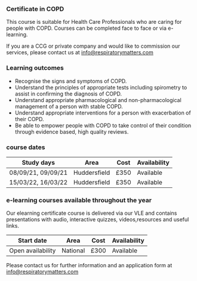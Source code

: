 ### Certificate in COPD

This course is suitable for Health Care Professionals who are caring for people with COPD. Courses can be completed face to face or via e-learning.

If you are a CCG or private company and would like to commission our services, please contact us at info@respiratorymatters.com

### Learning outcomes

* Recognise the signs and symptoms of COPD.
* Understand the principles of appropriate tests including spirometry to assist in confirming the diagnosis of COPD.
* Understand appropriate pharmacological and non-pharmacological management of a person with stable COPD.
* Understand appropriate interventions for a person with exacerbation of their COPD.
* Be able to empower people with COPD to take control of their condition through evidence based, high quality reviews.

### course dates

| Study days          | Area          | Cost        | Availability|
|---------------------|---------------|-------------|-------------  
| 08/09/21, 09/09/21  | Huddersfield  | £350        | Available   |
| 15/03/22, 16/03/22  | Huddersfield  | £350        | Available   |

### e-learning courses available throughout the year

Our elearning certificate course is delivered via our VLE and contains presentations with audio, interactive quizzes, videos,resources and useful links. 

| Start date          | Area          | Cost        | Availability|
|---------------------|---------------|-------------|-------------
| Open availability   | National      | £300        | Available   |

Please contact us for further information and an application form at info@respiratorymatters.com
